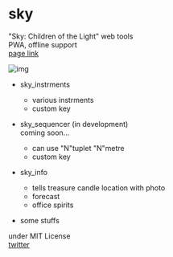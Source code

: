 # sky
"Sky: Children of the Light" web tools  
PWA, offline support  
[page link](https://mcbeeringi.github.io/sky)  

![img](sky.ico)  
- sky_instrments  
	- various instrments
	- custom key

- sky_sequencer (in development)  
	coming soon…
	- can use "N"tuplet "N"metre
	- custom key
- sky_info
	- tells treasure candle location with photo
	- forecast
	- office spirits
- some stuffs

under MIT License  
[twitter](https://twitter.com/mcbeeringi)  
